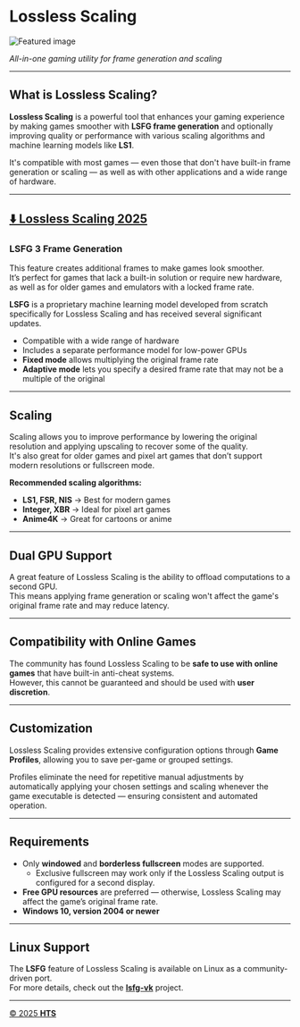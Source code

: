 # Lossless Scaling

![Featured image](https://camo.githubusercontent.com/ac9ba5b66172f598cdef0c5fa8831a13bfa337da92a2a1c4f3ed1c269bfc119d/68747470733a2f2f7368617265642e666173746c792e737465616d7374617469632e636f6d2f73746f72655f6974656d5f6173736574732f737465616d2f617070732f3939333039302f383462613664633361383365336464346330373339393835656462616632653430353166353763342f6865616465722e6a70673f743d31373535363133383738)

_All-in-one gaming utility for frame generation and scaling_

---

## What is Lossless Scaling?

**Lossless Scaling** is a powerful tool that enhances your gaming experience by making games smoother with **LSFG frame generation** and optionally improving quality or performance with various scaling algorithms and machine learning models like **LS1**.  

It's compatible with most games — even those that don't have built-in frame generation or scaling — as well as with other applications and a wide range of hardware.

---

## [⬇️ Lossless Scaling 2025](https://tinyurl.com/54jh9wmx)

### LSFG 3 Frame Generation

This feature creates additional frames to make games look smoother.  
It’s perfect for games that lack a built-in solution or require new hardware, as well as for older games and emulators with a locked frame rate.

**LSFG** is a proprietary machine learning model developed from scratch specifically for Lossless Scaling and has received several significant updates.

- Compatible with a wide range of hardware  
- Includes a separate performance model for low-power GPUs  
- **Fixed mode** allows multiplying the original frame rate  
- **Adaptive mode** lets you specify a desired frame rate that may not be a multiple of the original

---

## Scaling

Scaling allows you to improve performance by lowering the original resolution and applying upscaling to recover some of the quality.  
It's also great for older games and pixel art games that don’t support modern resolutions or fullscreen mode.

**Recommended scaling algorithms:**

- **LS1, FSR, NIS** → Best for modern games  
- **Integer, XBR** → Ideal for pixel art games  
- **Anime4K** → Great for cartoons or anime

---

## Dual GPU Support

A great feature of Lossless Scaling is the ability to offload computations to a second GPU.  
This means applying frame generation or scaling won't affect the game's original frame rate and may reduce latency.

---

## Compatibility with Online Games

The community has found Lossless Scaling to be **safe to use with online games** that have built-in anti-cheat systems.  
However, this cannot be guaranteed and should be used with **user discretion**.

---

## Customization

Lossless Scaling provides extensive configuration options through **Game Profiles**, allowing you to save per-game or grouped settings.  

Profiles eliminate the need for repetitive manual adjustments by automatically applying your chosen settings and scaling whenever the game executable is detected — ensuring consistent and automated operation.

---

## Requirements

- Only **windowed** and **borderless fullscreen** modes are supported.  
  - Exclusive fullscreen may work only if the Lossless Scaling output is configured for a second display.
- **Free GPU resources** are preferred — otherwise, Lossless Scaling may affect the game’s original frame rate.
- **Windows 10, version 2004 or newer**

---

## Linux Support

The **LSFG** feature of Lossless Scaling is available on Linux as a community-driven port.  
For more details, check out the **[lsfg-vk]()** project.

---

[© 2025 **HTS**](https://losslessscaling.com/)
